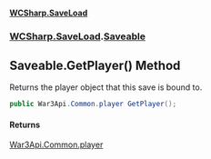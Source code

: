 #### [WCSharp.SaveLoad](index.md 'index')
### [WCSharp.SaveLoad](WCSharp.SaveLoad.md 'WCSharp.SaveLoad').[Saveable](WCSharp.SaveLoad.Saveable.md 'WCSharp.SaveLoad.Saveable')

## Saveable.GetPlayer() Method

Returns the player object that this save is bound to.

```csharp
public War3Api.Common.player GetPlayer();
```

#### Returns
[War3Api.Common.player](https://docs.microsoft.com/en-us/dotnet/api/War3Api.Common.player 'War3Api.Common.player')